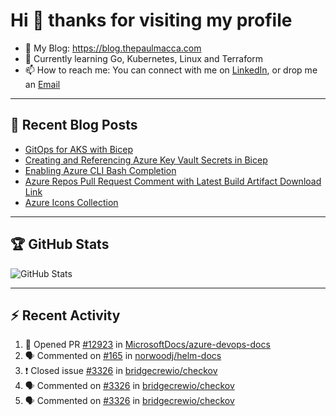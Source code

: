 # Hi 👋 thanks for visiting my profile

- 💬 My Blog: <https://blog.thepaulmacca.com>
- 🌱 Currently learning Go, Kubernetes, Linux and Terraform
- 📫 How to reach me: You can connect with me on [LinkedIn](https://www.linkedin.com/in/thepaulmacca/), or drop me an [Email](mailto:pm@thepaulmacca.com)

---

## :blue_book: Recent Blog Posts
<!-- BLOG-POST-LIST:START -->
- [GitOps for AKS with Bicep](https://blog.thepaulmacca.com/gitops-for-aks-with-bicep/)
- [Creating and Referencing Azure Key Vault Secrets in Bicep](https://blog.thepaulmacca.com/creating-and-referencing-azure-key-vault-secrets-in-bicep/)
- [Enabling Azure CLI Bash Completion](https://blog.thepaulmacca.com/enabling-azure-cli-bash-completion/)
- [Azure Repos Pull Request Comment with Latest Build Artifact Download Link](https://blog.thepaulmacca.com/azure-repos-pull-request-comment-with-latest-build-artifact-download-link/)
- [Azure Icons Collection](https://blog.thepaulmacca.com/azure-icons-collection/)
<!-- BLOG-POST-LIST:END -->

---

## :trophy: GitHub Stats

![GitHub Stats](https://github-readme-stats.vercel.app/api?username=thepaulmacca&count_private=true&show_icons=true&theme=dark)

---

## :zap: Recent Activity

<!--START_SECTION:activity-->
1. 💪 Opened PR [#12923](https://github.com/MicrosoftDocs/azure-devops-docs/pull/12923) in [MicrosoftDocs/azure-devops-docs](https://github.com/MicrosoftDocs/azure-devops-docs)
2. 🗣 Commented on [#165](https://github.com/norwoodj/helm-docs/issues/165) in [norwoodj/helm-docs](https://github.com/norwoodj/helm-docs)
3. ❗️ Closed issue [#3326](https://github.com/bridgecrewio/checkov/issues/3326) in [bridgecrewio/checkov](https://github.com/bridgecrewio/checkov)
4. 🗣 Commented on [#3326](https://github.com/bridgecrewio/checkov/issues/3326) in [bridgecrewio/checkov](https://github.com/bridgecrewio/checkov)
5. 🗣 Commented on [#3326](https://github.com/bridgecrewio/checkov/issues/3326) in [bridgecrewio/checkov](https://github.com/bridgecrewio/checkov)
<!--END_SECTION:activity-->
